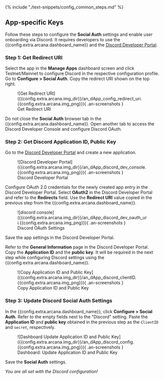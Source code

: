 {% include "./text-snippets/config_common_steps.md" %}

## App-specific Keys

Follow these steps to configure the **Social Auth** settings and enable user onboarding via Discord. It requires developers to use the {{config.extra.arcana.dashboard_name}} and the [Discord Developer Portal](https://discord.com/developers/applications).

### Step 1: Get Redirect URI  

Select the app in the **Manage Apps** dashboard screen and click Testnet/Mainnet to configure Discord in the respective configuration profile. Go to **Configure > Social Auth**. Copy the redirect URI shown on the top right.

<figure markdown="span">
  ![Get Redirect URI]({{config.extra.arcana.img_dir}}/an_dApp_config_redirect_uri.{{config.extra.arcana.img_png}}){ .an-screenshots }
  <figcaption>Get Redirect URI</figcaption>
</figure>

Do not close the **Social Auth** browser tab in the {{config.extra.arcana.dashboard_name}}. Open another tab to access the Discord Developer Console and configure Discord OAuth.

### Step 2: Get Discord Application ID, Public Key

Go to the [Discord Developer Portal](https://discord.com/developers/applications) and create a new application.

<figure markdown="span">
  ![Discord Developer Portal]({{config.extra.arcana.img_dir}}/an_dApp_discord_dev_console.{{config.extra.arcana.img_png}}){ .an-screenshots }
  <figcaption>Discord Developer Portal</figcaption>
</figure>

Configure OAuth 2.0 credentials for the newly created app entry in the Discord Developer Portal. Select **OAuth2** in the Discord Developer Portal and refer to the **Redirects** field. Use the **Redirect URI** value copied in the previous step from the  {{config.extra.arcana.dashboard_name}}.

<figure markdown="span">
  ![discord console]({{config.extra.arcana.img_dir}}/an_dApp_discord_dev_oauth_uri.{{config.extra.arcana.img_png}}){ .an-screenshots }
  <figcaption>Discord OAuth Settings</figcaption>
</figure>

Save the app settings in the Discord Developer Portal. 

Refer to the **General Information** page in the Discord Developer Portal. Copy the **Application ID** and the **public key**. It will be required in the next step while configuring Discord settings using the  {{config.extra.arcana.dashboard_name}}. 

<figure markdown="span">
  ![Copy Application ID and Public Key]({{config.extra.arcana.img_dir}}/an_dApp_discord_clientID.{{config.extra.arcana.img_png}}){ .an-screenshots }
  <figcaption>Copy Application ID and Public Key</figcaption>
</figure>

### Step 3: Update Discord Social Auth Settings

In the {{config.extra.arcana.dashboard_name}}, click **Configure > Social Auth**. Refer to the empty fields next to the "Discord" setting. Paste the **Application ID** and **public key** obtained in the previous step as the `ClientID` and `secret`, respectively. 

<figure markdown="span">
  ![Dashboard Update Application ID and Public Key]({{config.extra.arcana.img_dir}}/an_dApp_discord_config.{{config.extra.arcana.img_png}}){ .an-screenshots }
  <figcaption>Dashboard: Update Application ID and Public Key</figcaption>
</figure>

Save the **Social Auth** settings. 

*You are all set with the Discord configuration!*